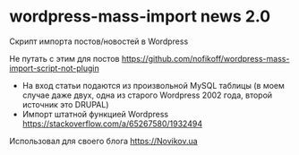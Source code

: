 # wordpress-mass-import news 2.0

Скрипт импорта постов/новостей в Wordpress

Не путать с этим для постов https://github.com/nofikoff/wordpress-mass-import-script-not-plugin

- На вход статьи подаются из произвольной MySQL таблицы (в моем случае даже двух, одна из старого Wordpress 2002 года, второй источник это DRUPAL)
- Импорт штатной функцией Wordpress https://stackoverflow.com/a/65267580/1932494 

Использовал для своего блога https://Novikov.ua



